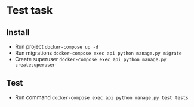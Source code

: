# Test task

## Install
* Run project `docker-compose up -d`
* Run migrations `docker-compose exec api python manage.py migrate`
* Create superuser `docker-compose exec api python manage.py createsuperuser`

## Test
* Run command `docker-compose exec api python manage.py test tests`
